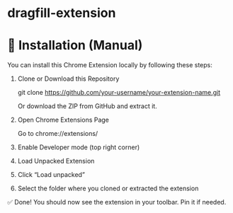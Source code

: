 # dragfill-extension 

# 🚀 Installation (Manual)

You can install this Chrome Extension locally by following these steps:

1. Clone or Download this Repository

   git clone https://github.com/your-username/your-extension-name.git

    Or download the ZIP from GitHub and extract it.

2. Open Chrome Extensions Page
   
    Go to chrome://extensions/

3. Enable Developer mode (top right corner)

4. Load Unpacked Extension

5. Click “Load unpacked”

6. Select the folder where you cloned or extracted the extension

✅ Done!
You should now see the extension in your toolbar. Pin it if needed.
